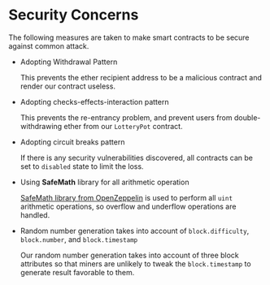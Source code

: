 # Security Concerns

The following measures are taken to make smart contracts to be secure against common attack.


- Adopting Withdrawal Pattern

  This prevents the ether recipient address to be a malicious contract and render our contract useless.

- Adopting checks-effects-interaction pattern

  This prevents the re-entrancy problem, and prevent users from double-withdrawing ether from our `LotteryPot` contract.

- Adopting circuit breaks pattern

  If there is any security vulnerabilities discovered, all contracts can be set to `disabled` state to limit the loss.

- Using **SafeMath** library for all arithmetic operation

  [SafeMath library from OpenZeppelin](https://github.com/OpenZeppelin/openzeppelin-solidity) is used to perform all `uint` arithmetic operations, so overflow and underflow operations are handled.

- Random number generation takes into account of `block.difficulty`, `block.number`, and `block.timestamp`

  Our random number generation takes into account of three block attributes so that miners are unlikely to tweak the `block.timestamp` to generate result favorable to them.